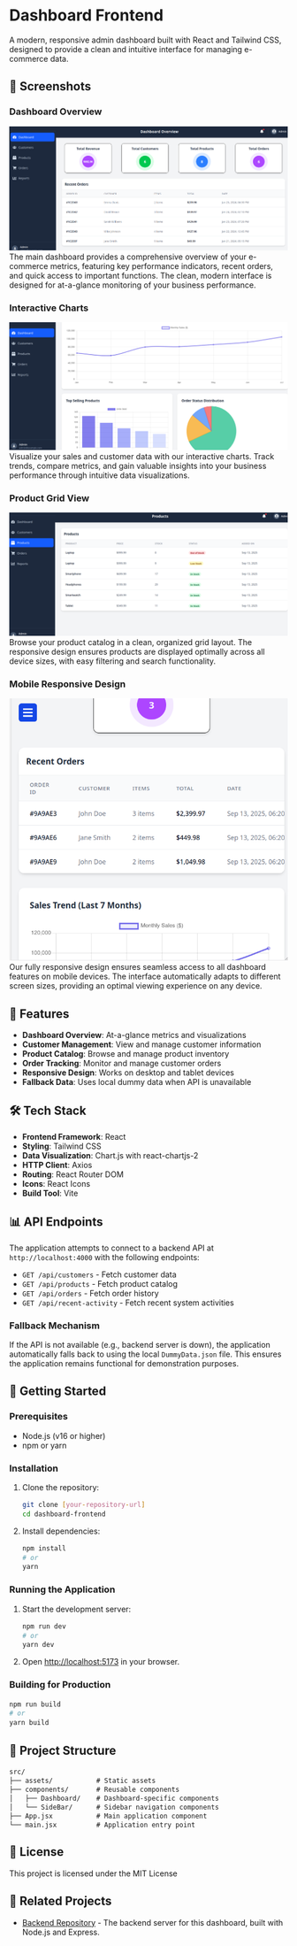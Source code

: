 # Dashboard Frontend

A modern, responsive admin dashboard built with React and Tailwind CSS, designed to provide a clean and intuitive interface for managing e-commerce data.

## 📸 Screenshots

### Dashboard Overview

![Dashboard Overview](./screenshots/dashboardoverview.png)
The main dashboard provides a comprehensive overview of your e-commerce metrics, featuring key performance indicators, recent orders, and quick access to important functions. The clean, modern interface is designed for at-a-glance monitoring of your business performance.

### Interactive Charts

![Interactive Charts](./screenshots/charts.png)
Visualize your sales and customer data with our interactive charts. Track trends, compare metrics, and gain valuable insights into your business performance through intuitive data visualizations.

### Product Grid View

![Product Grid View](./screenshots/productgrid.png)
Browse your product catalog in a clean, organized grid layout. The responsive design ensures products are displayed optimally across all device sizes, with easy filtering and search functionality.

### Mobile Responsive Design

![Mobile View](./screenshots/mobileviewdashboard.png)
Our fully responsive design ensures seamless access to all dashboard features on mobile devices. The interface automatically adapts to different screen sizes, providing an optimal viewing experience on any device.

## 🚀 Features

- **Dashboard Overview**: At-a-glance metrics and visualizations
- **Customer Management**: View and manage customer information
- **Product Catalog**: Browse and manage product inventory
- **Order Tracking**: Monitor and manage customer orders
- **Responsive Design**: Works on desktop and tablet devices
- **Fallback Data**: Uses local dummy data when API is unavailable

## 🛠️ Tech Stack

- **Frontend Framework**: React
- **Styling**: Tailwind CSS
- **Data Visualization**: Chart.js with react-chartjs-2
- **HTTP Client**: Axios
- **Routing**: React Router DOM
- **Icons**: React Icons
- **Build Tool**: Vite

## 📊 API Endpoints

The application attempts to connect to a backend API at `http://localhost:4000` with the following endpoints:

- `GET /api/customers` - Fetch customer data
- `GET /api/products` - Fetch product catalog
- `GET /api/orders` - Fetch order history
- `GET /api/recent-activity` - Fetch recent system activities

### Fallback Mechanism

If the API is not available (e.g., backend server is down), the application automatically falls back to using the local `DummyData.json` file. This ensures the application remains functional for demonstration purposes.

## 🚀 Getting Started

### Prerequisites

- Node.js (v16 or higher)
- npm or yarn

### Installation

1. Clone the repository:

   ```bash
   git clone [your-repository-url]
   cd dashboard-frontend
   ```

2. Install dependencies:
   ```bash
   npm install
   # or
   yarn
   ```

### Running the Application

1. Start the development server:

   ```bash
   npm run dev
   # or
   yarn dev
   ```

2. Open [http://localhost:5173](http://localhost:5173) in your browser.

### Building for Production

```bash
npm run build
# or
yarn build
```

## 📁 Project Structure

```
src/
├── assets/           # Static assets
├── components/       # Reusable components
│   ├── Dashboard/    # Dashboard-specific components
│   └── SideBar/      # Sidebar navigation components
├── App.jsx           # Main application component
└── main.jsx          # Application entry point
```

## 📄 License

This project is licensed under the MIT License

## 🔗 Related Projects

- [Backend Repository](https://github.com/muratcan-yuksel/dashboard-project-backend) - The backend server for this dashboard, built with Node.js and Express.
